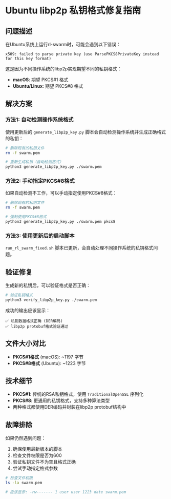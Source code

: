 # Ubuntu libp2p 私钥格式修复指南

## 问题描述

在Ubuntu系统上运行rl-swarm时，可能会遇到以下错误：

```
x509: failed to parse private key (use ParsePKCS8PrivateKey instead for this key format)
```

这是因为不同操作系统的libp2p实现期望不同的私钥格式：
- **macOS**: 期望 PKCS#1 格式
- **Ubuntu/Linux**: 期望 PKCS#8 格式

## 解决方案

### 方法1: 自动检测操作系统格式

使用更新后的 `generate_libp2p_key.py` 脚本会自动检测操作系统并生成正确格式的私钥：

```bash
# 删除现有的私钥文件
rm -f swarm.pem

# 重新生成私钥（自动检测格式）
python3 generate_libp2p_key.py ./swarm.pem
```

### 方法2: 手动指定PKCS#8格式

如果自动检测不工作，可以手动指定使用PKCS#8格式：

```bash
# 删除现有的私钥文件
rm -f swarm.pem

# 强制使用PKCS#8格式
python3 generate_libp2p_key.py ./swarm.pem pkcs8
```

### 方法3: 使用更新后的启动脚本

`run_rl_swarm_fixed.sh` 脚本已更新，会自动处理不同操作系统的私钥格式问题。

## 验证修复

生成新的私钥后，可以验证格式是否正确：

```bash
# 验证私钥格式
python3 verify_libp2p_key.py ./swarm.pem
```

成功的输出应该显示：
```
✅ 私钥数据格式正确 (DER编码)
✅ libp2p protobuf格式验证通过
```

## 文件大小对比

- **PKCS#1格式** (macOS): ~1197 字节
- **PKCS#8格式** (Ubuntu): ~1223 字节

## 技术细节

- **PKCS#1**: 传统的RSA私钥格式，使用 `TraditionalOpenSSL` 序列化
- **PKCS#8**: 更通用的私钥格式，支持多种算法类型
- 两种格式都使用DER编码并封装在libp2p protobuf结构中

## 故障排除

如果仍然遇到问题：

1. 确保使用最新版本的脚本
2. 检查文件权限是否为600
3. 验证私钥文件不为空且格式正确
4. 尝试手动指定格式参数

```bash
# 检查文件权限
ls -la swarm.pem

# 应该显示: -rw------- 1 user user 1223 date swarm.pem
```